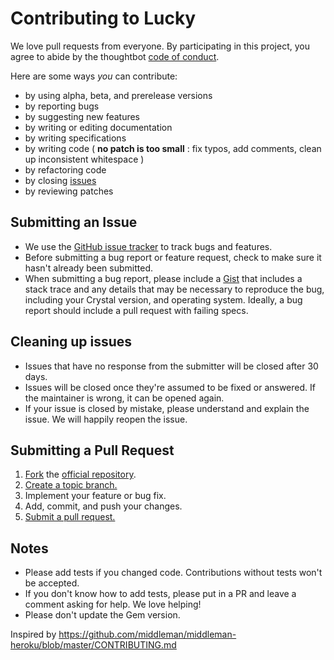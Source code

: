 # Contributing to Lucky

We love pull requests from everyone. By participating in this project, you
agree to abide by the thoughtbot [code of conduct].

[code of conduct]: https://thoughtbot.com/open-source-code-of-conduct

Here are some ways *you* can contribute:

* by using alpha, beta, and prerelease versions
* by reporting bugs
* by suggesting new features
* by writing or editing documentation
* by writing specifications
* by writing code ( **no patch is too small** : fix typos, add comments, clean up inconsistent whitespace )
* by refactoring code
* by closing [issues][]
* by reviewing patches

[issues]: https://github.com/luckyframework/avram/issues

## Submitting an Issue

* We use the [GitHub issue tracker][issues] to track bugs and features.
* Before submitting a bug report or feature request, check to make sure it hasn't
already been submitted.
* When submitting a bug report, please include a [Gist][] that includes a stack
  trace and any details that may be necessary to reproduce the bug, including
  your Crystal version, and operating system. Ideally, a bug report
  should include a pull request with failing specs.

[gist]: https://gist.github.com/

## Cleaning up issues

* Issues that have no response from the submitter will be closed after 30 days.
* Issues will be closed once they're assumed to be fixed or answered. If the
  maintainer is wrong, it can be opened again.
* If your issue is closed by mistake, please understand and explain the issue.
  We will happily reopen the issue.

## Submitting a Pull Request
1. [Fork][fork] the [official repository][repo].
2. [Create a topic branch.][branch]
3. Implement your feature or bug fix.
4. Add, commit, and push your changes.
5. [Submit a pull request.][pr]

## Notes
* Please add tests if you changed code. Contributions without tests won't be accepted.
* If you don't know how to add tests, please put in a PR and leave a comment
  asking for help. We love helping!
* Please don't update the Gem version.

[repo]: https://github.com/luckyframework/avram/tree/master
[fork]: https://help.github.com/articles/fork-a-repo/
[branch]: https://help.github.com/articles/creating-and-deleting-branches-within-your-repository/
[pr]: https://help.github.com/articles/using-pull-requests/

Inspired by https://github.com/middleman/middleman-heroku/blob/master/CONTRIBUTING.md
